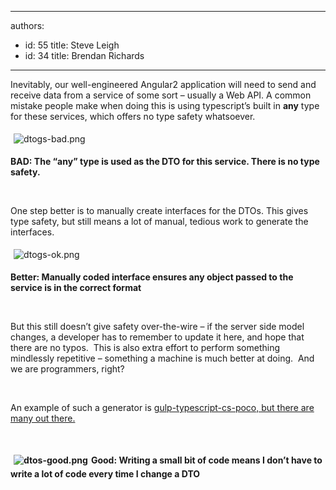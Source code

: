 

---
authors:
  - id: 55
    title: Steve Leigh
  - id: 34
    title: Brendan Richards
---




<span class='intro'> Inevitably, our well-engineered Angular2 application will need to send and receive data from a service of some sort – usually a Web API. A common mistake people make when doing this is using typescript’s built in <span class="s1"><strong>any</strong></span> type for these services, which offers no type safety whatsoever. <br> </span>

<p>​​<img src="/PublishingImages/dtogs-bad.png" alt="dtogs-bad.png" style="margin&#58;5px;" /></p><p class="p1"><strong>BAD&#58; The “any” type is used as the DTO for this service. There is no type safety.</strong></p><p class="p2"><br></p><p class="p1">One step better is to manually create interfaces for the DTOs. This gives type safety, but still means a lot of manual, tedious work to generate the interfaces.</p><p class="p2"><img src="/PublishingImages/dtogs-ok.png" alt="dtogs-ok.png" style="margin&#58;5px;" /><br></p><p class="p1"><strong>Better&#58; Manually coded interface ensures any object passed to the service is in the correct format </strong></p><p class="p1"><strong><br></strong></p><p class="p1">But this still doesn’t give safety over-the-wire – if the server side model changes, a developer has to remember to update it here, and hope that there are no typos.&#160; This is also extra effort to perform something mindlessly repetitive – something a machine is much better at doing.&#160; And we are programmers, right?</p><p class="p2"><br></p><p class="p1">An example of such a generator is <a href="https&#58;//github.com/Evertras/gulp-typescript-cs-poco" target="_blank">gulp-typescript-cs-poco, but there are many out there. </a></p><p class="p1"><strong><strong><br></strong></strong></p><p class="p1"><strong><strong><img src="/PublishingImages/dtos-good.png" alt="dtos-good.png" style="margin&#58;5px;" />Good&#58; Writing a small bit of code means I don’t have to write a lot of code every time I change a DTO</strong> <br></strong></p>


